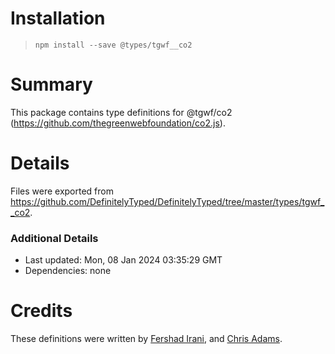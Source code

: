 # Installation
> `npm install --save @types/tgwf__co2`

# Summary
This package contains type definitions for @tgwf/co2 (https://github.com/thegreenwebfoundation/co2.js).

# Details
Files were exported from https://github.com/DefinitelyTyped/DefinitelyTyped/tree/master/types/tgwf__co2.

### Additional Details
 * Last updated: Mon, 08 Jan 2024 03:35:29 GMT
 * Dependencies: none

# Credits
These definitions were written by [Fershad Irani](https://github.com/fershad), and [Chris Adams](https://github.com/mrchrisadams).
